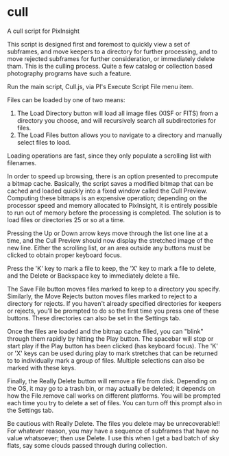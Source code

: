 # cull
A cull script for PixInsight

This script is designed first and foremost to quickly view a set of subframes, and move keepers
to a directory for further processing, and to move rejected subframes for further consideration,
or immediately delete tham. This is the culling process. Quite a few catalog or collection based
photography programs have such a feature.

Run the main script, Cull.js, via PI's Execute Script File menu item.

Files can be loaded by one of two means:
1. The Load Directory button will load all image files (XISF or FITS) from a directory you choose,
and will recursively search all subdirectories for files.
2. The Load Files button allows you to navigate to a directory and manually select files to load.

Loading operations are fast, since they only populate a scrolling list with filenames.

In order to speed up browsing, there is an option presented to precompute a bitmap cache. Basically,
the script saves a modified bitmap that can be cached and loaded quickly into a fixed window called
the Cull Preview. Computing these bitmaps is an expensive operation; depending on the processor speed
and memory allocated to PixInsight, it is entirely possible to run out of memory before the processing
is completed. The solution is to load files or directories 25 or so at a time.

Pressing the Up or Down arrow keys move through the list one line at a time, and the Cull Preview should
now display the stretched image of the new line. Either the scrolling list, or an area outside any
buttons must be clicked to obtain proper keyboard focus.

Press the 'K' key to mark a file to keep, the 'X' key to mark a file to delete, and the Delete or
Backspace key to immediately delete a file.

The Save File button moves files marked to keep to a directory you specify. Similarly, the Move Rejects
button moves files marked to reject to a directory for rejects. If you haven't already specified
directories for keepers or rejects, you'll be prompted to do so the first time you press one of these
buttons. These directories can also be set in the Settings tab.

Once the files are loaded and the bitmap cache filled, you can "blink" through them rapidly by hitting
the Play button. The spacebar will stop or start play if the Play button has been clicked (has keyboard
focus). The 'K' or 'X' keys can be used during play to mark stretches that can be returned to to
individually mark a group of files. Multiple selections can also be marked with these keys.

Finally, the Really Delete button will remove a file from disk. Depending on the OS, it may go to a
trash bin, or may actually be deleted; it depends on how the File.remove call works on different platforms.
You will be prompted each time you try to delete a set of files. You can turn off this prompt also
in the Settings tab.

Be cautious with Really Delete. The files you delete may be unrecoverable!! For whatever reason, you may have
a sequence of subframes that have no value whatsoever; then use Delete. I use this when I get a bad
batch of sky flats, say some clouds passed through during collection.
